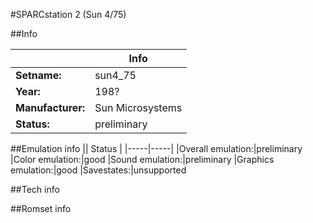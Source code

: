 #SPARCstation 2 (Sun 4/75)

##Info

||Info|
|-----|-----|
|**Setname:**|sun4_75
|**Year:**|198?
|**Manufacturer:**|Sun Microsystems
|**Status:**|preliminary

##Emulation info
|| Status |
|-----|-----|
|Overall emulation:|preliminary
|Color emulation:|good
|Sound emulation:|preliminary
|Graphics emulation:|good
|Savestates:|unsupported

##Tech info

##Romset info

<!--- START OF EDITED COMMENT DO NOT TOUCH TEXT ABOVE-->
